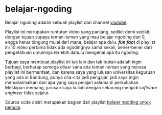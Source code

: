 # belajar-ngoding
Belajar ngoding adalah sebuah playlist dari channel [youtube](https://www.youtube.com/@rikyhidayat).

Playlist ini merupakan runtutan video yang panjang, sedikit demi sedikit, dengan tujuan supaya teman-teman yang
mau belajar ngoding dari 0, engga harus bingung mulai dari mana, belajar apa dulu. _**fun fact**_ di playlist ini 10 video pertama tidak ada ngodingnya sama sekali, bener-bener dari pengetahuan umumnya terlebih dahulu mengenai apa itu ngoding.

Tujuan saya membuat playlist ini tak lain dan tak bukan adalah ingin berbagi, berharap semoga diluar sana ada teman-teman yang merasa playlist ini bermanfaat, dan karena saya yang lulusan universitas keguruan yang ada di Bandung, punya cita-cita jadi pengajar, jadi saya ingin memaksimalkan dari apa yang saya pelajari selama di perkuliahan. Meskipun memang, jurusan saya kuliah dengan sekarang menjadi _software engineer_ tidak sejalur.

Source code disini merupakan bagian dari playlist [belajar ngoding untuk pemula](https://youtube.com/playlist?list=PLFVwO54oDqnvLS7KBSpnXOUUrx9gbswcH&si=z1GjVvKI6f2i4Bbi).

